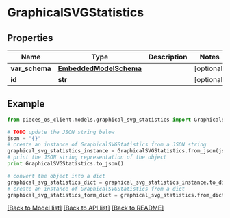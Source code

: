 # GraphicalSVGStatistics


## Properties
Name | Type | Description | Notes
------------ | ------------- | ------------- | -------------
**var_schema** | [**EmbeddedModelSchema**](EmbeddedModelSchema.md) |  | [optional] 
**id** | **str** |  | [optional] 

## Example

```python
from pieces_os_client.models.graphical_svg_statistics import GraphicalSVGStatistics

# TODO update the JSON string below
json = "{}"
# create an instance of GraphicalSVGStatistics from a JSON string
graphical_svg_statistics_instance = GraphicalSVGStatistics.from_json(json)
# print the JSON string representation of the object
print GraphicalSVGStatistics.to_json()

# convert the object into a dict
graphical_svg_statistics_dict = graphical_svg_statistics_instance.to_dict()
# create an instance of GraphicalSVGStatistics from a dict
graphical_svg_statistics_form_dict = graphical_svg_statistics.from_dict(graphical_svg_statistics_dict)
```
[[Back to Model list]](../README.md#documentation-for-models) [[Back to API list]](../README.md#documentation-for-api-endpoints) [[Back to README]](../README.md)


